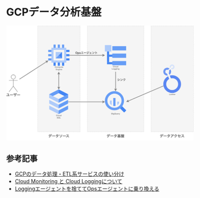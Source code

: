 # GCPデータ分析基盤

<img src="../Img/beer-and-bread.drawio.png" width="600">

## 参考記事
* [GCPのデータ処理・ETL系サービスの使い分け](https://qiita.com/tomoyanamekawa/items/e45317bada702159add0)
* [Cloud Monitoring と Cloud Loggingについて](https://konan0802-cautious-space-robot-5xxr7grqg64f7x5r.github.dev/?autoStart=false)
* [Loggingエージェントを捨ててOpsエージェントに乗り換える](https://cloud-ace.jp/column/detail284/)

